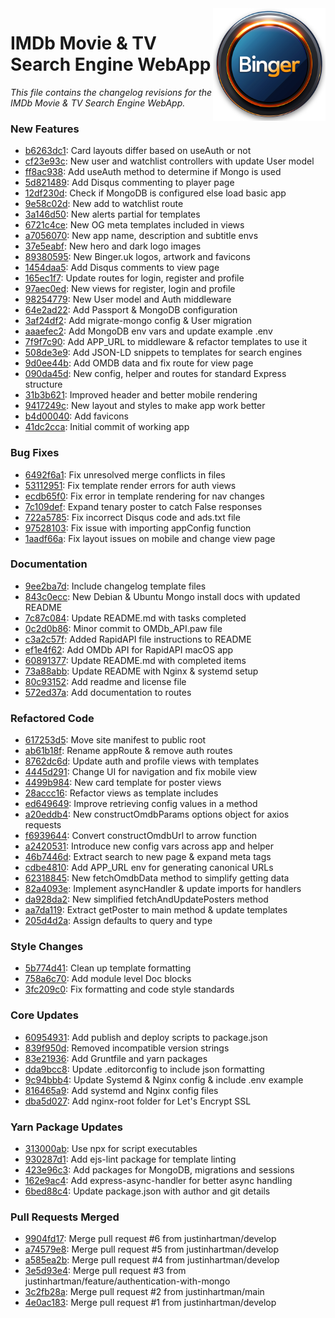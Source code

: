 <img align="right" src="https://github.com/justinhartman/imdb-app/raw/main/public/images/favicons/apple-touch-icon.png" />

# IMDb Movie & TV Search Engine WebApp

_This file contains the changelog revisions for the IMDb Movie & TV Search Engine WebApp._

### New Features

- [b6263dc1](https://github.com/justinhartman/imdb-app/commit/b6263dc18aea1193cc80010a257fd306310bbb59): Card layouts differ based on useAuth or not 
- [cf23e93c](https://github.com/justinhartman/imdb-app/commit/cf23e93c63b352f469e17178efc51f611f1dadca): New user and watchlist controllers with update User model 
- [ff8ac938](https://github.com/justinhartman/imdb-app/commit/ff8ac9380a2f000a16338aea90a4bb57219ae96b): Add useAuth method to determine if Mongo is used 
- [5d821489](https://github.com/justinhartman/imdb-app/commit/5d8214890e4637e1289a999a240f0f4a48a49012): Add Disqus commenting to player page 
- [12df230d](https://github.com/justinhartman/imdb-app/commit/12df230d968f18947f0db33397e0f6238d67069a): Check if MongoDB is configured else load basic app 
- [9e58c02d](https://github.com/justinhartman/imdb-app/commit/9e58c02d21fb45b8802871e0f685fbc27ef5ad27): New add to watchlist route 
- [3a146d50](https://github.com/justinhartman/imdb-app/commit/3a146d5011f99ccc9d1bc1ff5c0589a0681f722d): New alerts partial for templates 
- [6721c4ce](https://github.com/justinhartman/imdb-app/commit/6721c4cedd77827685b3339ca0f0ee3685ab77e8): New OG meta templates included in views 
- [a7056070](https://github.com/justinhartman/imdb-app/commit/a7056070cd55d3c5eb994524090aa3c62424042b): New app name, description and subtitle envs 
- [37e5eabf](https://github.com/justinhartman/imdb-app/commit/37e5eabf4499cb2b76def44136576f93ec6fb886): New hero and dark logo images 
- [89380595](https://github.com/justinhartman/imdb-app/commit/89380595af35bbe45099a62a969d0fc87b19e882): New Binger.uk logos, artwork and favicons 
- [1454daa5](https://github.com/justinhartman/imdb-app/commit/1454daa5fe47230ef3dbe0dbd27e9f1247b9e25e): Add Disqus comments to view page 
- [165ec1f7](https://github.com/justinhartman/imdb-app/commit/165ec1f798ba1059b06b2a041a9e9e8f8b4b5369): Update routes for login, register and profile 
- [97aec0ed](https://github.com/justinhartman/imdb-app/commit/97aec0ed16c71467df3b7ba18149537f5a038fbf): New views for register, login and profile 
- [98254779](https://github.com/justinhartman/imdb-app/commit/98254779f61c11c69330c0b499a451f3827edfc4): New User model and Auth middleware 
- [64e2ad22](https://github.com/justinhartman/imdb-app/commit/64e2ad2201406db124470f82063219cd2b3cf2c5): Add Passport & MongoDB configuration 
- [3af24df2](https://github.com/justinhartman/imdb-app/commit/3af24df2ac1984be713fbcb3f670b38b58ec6af3): Add migrate-mongo config & User migration 
- [aaaefec2](https://github.com/justinhartman/imdb-app/commit/aaaefec28402204bf2249b6779f489c05132dea4): Add MongoDB env vars and update example .env 
- [7f9f7c90](https://github.com/justinhartman/imdb-app/commit/7f9f7c90110284710c1a58b1256ac55b27648c6a): Add APP_URL to middleware & refactor templates to use it 
- [508de3e9](https://github.com/justinhartman/imdb-app/commit/508de3e93ba800091c37b20bc2b225238f78e91f): Add JSON-LD snippets to templates for search engines 
- [9d0ee44b](https://github.com/justinhartman/imdb-app/commit/9d0ee44b4b352a799c65c749f7fb1509fa42d3e9): Add OMDB data and fix route for view page 
- [090da45d](https://github.com/justinhartman/imdb-app/commit/090da45d8b50756496ecbdc0b4f3501ae1255da6): New config, helper and routes for standard Express structure 
- [31b3b621](https://github.com/justinhartman/imdb-app/commit/31b3b6218dadcf548f003a02a5dc206160fdd1ae): Improved header and better mobile rendering 
- [9417249c](https://github.com/justinhartman/imdb-app/commit/9417249ca9a2cb874345fd8bb61e1277f2ab2bb8): New layout and styles to make app work better 
- [b4d00040](https://github.com/justinhartman/imdb-app/commit/b4d00040ae539806e94f9976d64f2052217464dc): Add favicons 
- [41dc2cca](https://github.com/justinhartman/imdb-app/commit/41dc2cca97366302e67fbe98abfdbd4a9347e592): Initial commit of working app 

### Bug Fixes

- [6492f6a1](https://github.com/justinhartman/imdb-app/commit/6492f6a1d965d895bb340baf11fb068075f1c923): Fix unresolved merge conflicts in files 
- [53112951](https://github.com/justinhartman/imdb-app/commit/53112951530f6c239b2cd2748c9df111f634fdc4): Fix template render errors for auth views 
- [ecdb65f0](https://github.com/justinhartman/imdb-app/commit/ecdb65f09fb7ef972293b3846a307a21489ee184): Fix error in template rendering for nav changes 
- [7c109def](https://github.com/justinhartman/imdb-app/commit/7c109defa4092f61e7d5bb1dbc0879df84b3113e): Expand tenary poster to catch False responses 
- [722a5785](https://github.com/justinhartman/imdb-app/commit/722a57853f56582c6d3fba7b101b88a1bd3866d2): Fix incorrect Disqus code and ads.txt file 
- [97528103](https://github.com/justinhartman/imdb-app/commit/97528103228c454c77d7bdd147397f773c68d569): Fix issue with importing appConfig function 
- [1aadf66a](https://github.com/justinhartman/imdb-app/commit/1aadf66a69f25960af4918e71be18742fc688a57): Fix layout issues on mobile and change view page 

### Documentation

- [9ee2ba7d](https://github.com/justinhartman/imdb-app/commit/9ee2ba7d92cf96c30fe6d005d30ae5a554ffa40b): Include changelog template files 
- [843c0ecc](https://github.com/justinhartman/imdb-app/commit/843c0ecceecfcd0b350664856465bf706b6eef34): New Debian & Ubuntu Mongo install docs with updated README 
- [7c87c084](https://github.com/justinhartman/imdb-app/commit/7c87c084198a8154fff3472ed8d2a660721fe14e): Update README.md with tasks completed 
- [0c2d0b86](https://github.com/justinhartman/imdb-app/commit/0c2d0b86069d0862e8509f8ed5bf91c22c3c4d63): Minor commit to OMDb_API.paw file 
- [c3a2c57f](https://github.com/justinhartman/imdb-app/commit/c3a2c57f7a28f9a73ada704b7ae9179d0d3c6282): Added RapidAPI file instructions to README 
- [ef1e4f62](https://github.com/justinhartman/imdb-app/commit/ef1e4f6276ec3da3344b3747c046af8b3420c55d): Add OMDb API for RapidAPI macOS app 
- [60891377](https://github.com/justinhartman/imdb-app/commit/60891377bed2929d61ec762f13e8188f5bdfc15c): Update README.md with completed items 
- [73a88abb](https://github.com/justinhartman/imdb-app/commit/73a88abbbd04304463125008e24a4ec50474dd2b): Update README with Nginx & systemd setup 
- [80c93152](https://github.com/justinhartman/imdb-app/commit/80c931520b83e59572382fe1e9b97a4d5e6c7977): Add readme and license file 
- [572ed37a](https://github.com/justinhartman/imdb-app/commit/572ed37a7302f54cc5770f667aae5804518ae111): Add documentation to routes 

### Refactored Code

- [617253d5](https://github.com/justinhartman/imdb-app/commit/617253d5fa1a819301815b1422cada867566d7ff): Move site manifest to public root 
- [ab61b18f](https://github.com/justinhartman/imdb-app/commit/ab61b18f1ddb6b51efddfff69f613f1716e8c07e): Rename appRoute & remove auth routes 
- [8762dc6d](https://github.com/justinhartman/imdb-app/commit/8762dc6de8074f81a07629e4847a2fce8c7e8a70): Update auth and profile views with templates 
- [4445d291](https://github.com/justinhartman/imdb-app/commit/4445d29174f624d528111d7664574875b2d05ae4): Change UI for navigation and fix mobile view 
- [4499b984](https://github.com/justinhartman/imdb-app/commit/4499b984af6dd7e2e2f22f86a494b7e59d94bb40): New card template for poster views 
- [28accc16](https://github.com/justinhartman/imdb-app/commit/28accc1605b5823e2d6b781185adb8b7a05e0054): Refactor views as template includes 
- [ed649649](https://github.com/justinhartman/imdb-app/commit/ed649649b465e5746a21a9f09e0233f39fc352c2): Improve retrieving config values in a method 
- [a20eddb4](https://github.com/justinhartman/imdb-app/commit/a20eddb4710fd1e9fd118b6b6884344beebd880e): New constructOmdbParams options object for axios requests 
- [f6939644](https://github.com/justinhartman/imdb-app/commit/f693964422a971c1ae44ec7a5cd78083e1a240bd): Convert constructOmdbUrl to arrow function 
- [a2420531](https://github.com/justinhartman/imdb-app/commit/a2420531cb5e399d36dae2c14ec072d699967387): Introduce new config vars across app and helper 
- [46b7446d](https://github.com/justinhartman/imdb-app/commit/46b7446ddceafea4575398c81750cd8945bdd98c): Extract search to new page & expand meta tags 
- [cdbe4810](https://github.com/justinhartman/imdb-app/commit/cdbe48106e278e07df11d5b5998b9f22add3291c): Add APP_URL env for generating canonical URLs 
- [62318845](https://github.com/justinhartman/imdb-app/commit/62318845abae14e655df8f758dce33300a5339c5): New fetchOmdbData method to simplify getting data 
- [82a4093e](https://github.com/justinhartman/imdb-app/commit/82a4093e1f21b34af357863b0391923a3df6801e): Implement asyncHandler & update imports for handlers 
- [da928da2](https://github.com/justinhartman/imdb-app/commit/da928da207efa2df176c3999ed42340b877557df): New simplified fetchAndUpdatePosters method 
- [aa7da119](https://github.com/justinhartman/imdb-app/commit/aa7da119a87a50b821785351fa0bd9821b78910b): Extract getPoster to main method & update templates 
- [205d4d2a](https://github.com/justinhartman/imdb-app/commit/205d4d2a6b679d1fa2e8196b75b8b5d38a9d954c): Assign defaults to query and type 

### Style Changes

- [5b774d41](https://github.com/justinhartman/imdb-app/commit/5b774d41cebca556b1e881e36dc1fc20a19fb1f4): Clean up template formatting 
- [758a6c70](https://github.com/justinhartman/imdb-app/commit/758a6c7078a0ddace004e7b403a79b937eb7c06b): Add module level Doc blocks 
- [3fc209c0](https://github.com/justinhartman/imdb-app/commit/3fc209c086bed26c2c0e8900078591ddd03a18c5): Fix formatting and code style standards 

### Core Updates

- [60954931](https://github.com/justinhartman/imdb-app/commit/609549314312b1ccc186a631d40542c62bb99dbd): Add publish and deploy scripts to package.json 
- [839f950d](https://github.com/justinhartman/imdb-app/commit/839f950d4d2d5b7f24e6028d5bd1e67e35f59425): Removed incompatible version strings 
- [83e21936](https://github.com/justinhartman/imdb-app/commit/83e21936f585051b03f663629b9b63a3678ab107): Add Gruntfile and yarn packages 
- [dda9bcc8](https://github.com/justinhartman/imdb-app/commit/dda9bcc8f6c8936050ce2163100fb7233fa364f4): Update .editorconfig to include json formatting 
- [9c94bbb4](https://github.com/justinhartman/imdb-app/commit/9c94bbb48680469941cf1165d8e9f6123679972a): Update Systemd & Nginx config & include .env example 
- [816465a9](https://github.com/justinhartman/imdb-app/commit/816465a9031dfb7553e7d2badb7eee3cff79b93c): Add systemd and Nginx config files 
- [dba5d027](https://github.com/justinhartman/imdb-app/commit/dba5d027ae5cac67c0b0fceaff961797d22bd027): Add nginx-root folder for Let's Encrypt SSL 

### Yarn Package Updates

- [313000ab](https://github.com/justinhartman/imdb-app/commit/313000aba0aba0868a75dbf4e8cb8724de0baf6d): Use npx for script executables 
- [930287d1](https://github.com/justinhartman/imdb-app/commit/930287d1b1a808c24f61fdcf71361a68fa4cbc08): Add ejs-lint package for template linting 
- [423e96c3](https://github.com/justinhartman/imdb-app/commit/423e96c3d050c4a37d1136fa977d4bcc4faf7f9b): Add packages for MongoDB, migrations and sessions 
- [162e9ac4](https://github.com/justinhartman/imdb-app/commit/162e9ac49564997c94ac0ba4448b819dbd9b3f8e): Add express-async-handler for better async handling 
- [6bed88c4](https://github.com/justinhartman/imdb-app/commit/6bed88c473900fc4f28d70ed6bf43ad390996137): Update package.json with author and git details 

### Pull Requests Merged

- [9904fd17](https://github.com/justinhartman/imdb-app/commit/9904fd1709e853d2b652ec524f5777c1262efd39): Merge pull request #6 from justinhartman/develop 
- [a74579e8](https://github.com/justinhartman/imdb-app/commit/a74579e8d38b65fceaeb5e54123df1fffaf7f3f0): Merge pull request #5 from justinhartman/develop 
- [a585ea2b](https://github.com/justinhartman/imdb-app/commit/a585ea2b6203fe048599018895d612aefd5ef09d): Merge pull request #4 from justinhartman/develop 
- [3e5d93e4](https://github.com/justinhartman/imdb-app/commit/3e5d93e46027e62b36303f185090122b068c2bba): Merge pull request #3 from justinhartman/feature/authentication-with-mongo 
- [3c2fb28a](https://github.com/justinhartman/imdb-app/commit/3c2fb28aa8bc61c3b2303c09b4effc076f78cf04): Merge pull request #2 from justinhartman/main 
- [4e0ac183](https://github.com/justinhartman/imdb-app/commit/4e0ac18320476b5458b087f06524032a4170983e): Merge pull request #1 from justinhartman/develop 

